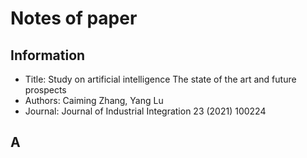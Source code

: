 # Notes of paper
## Information
- Title: Study on artificial intelligence The state of the art and future prospects
- Authors: Caiming Zhang, Yang Lu
- Journal: Journal of Industrial Integration 23 (2021) 100224

## A
